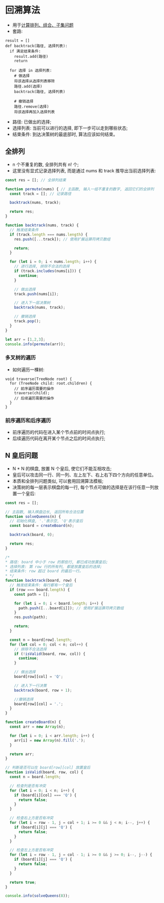 # 回溯算法
- 用于[计算排列、组合、子集问题](https://labuladong.github.io/algo/di-san-zha-24031/bao-li-sou-96f79/hui-su-sua-56e11/)
- 套路:
```
result = []
def backtrack(路径, 选择列表):
  if 满足结束条件:
    result.add(路径)
    return
    
  for 选择 in 选择列表:
    # 做选择
    将该选择从选择列表移除
    路径.add(选择)
    backtrack(路径, 选择列表)

    # 撤销选择
    路径.remove(选择)
    将该选择再加入选择列表
```
- 路径: 已做出的选择;
- 选择列表: 当前可以进行的选择, 即下一步可以走到哪些状态;
- 结束条件: 到达决策树的最底部时, 算法应该如何结束。

## 全排列
- n 个不重复的数, 全排列共有 n! 个;
- 这里没有显式记录选择列表, 而是通过 nums 和 track 推导出当前选择列表:
```javascript
const res = []; // 全排列结果

function permute(nums) { // 主函数, 输入一组不重复的数字, 返回它们的全排列
  const track = []; // 记录路径

  backtrack(nums, track);

  return res;
}

function backtrack(nums, track) {
  // 触发结束条件
  if (track.length === nums.length) {
    res.push([...track]); // 使用扩展运算符拷贝数组

    return;
  }

  for (let i = 0; i < nums.length; i++) {
    // 进行选择, 排除不合法的选择
    if (track.includes(nums[i])) {
      continue;
    }

    // 做出选择
    track.push(nums[i]);

    // 进入下一层决策树
    backtrack(nums, track);

    // 撤销选择
    track.pop();
  }
}

let arr = [1,2,3];
console.info(permute(arr));
```

### 多叉树的遍历
- 如何遍历一棵树:
```
void traverse(TreeNode root) {
  for (TreeNode child: root.children) {
    // 前序遍历需要的操作
    traverse(child);
    // 后续遍历需要的操作
  }
}
```

### 前序遍历和后序遍历
- 前序遍历的代码在进入某个节点前的时间点执行;
- 后续遍历代码在离开某个节点之后的时间点执行;

## N 皇后问题
- N * N 的棋盘, 放置 N 个皇后, 使它们不能互相攻击;
- 皇后可以攻击同一行、同一列、左上左下、右上右下四个方向的任意单位。
- 本质和全排列问题类似, 可以套用回溯算法模板;
- 决策树的每一层表示棋盘的每一行, 每个节点可做的选择是在该行任意一列放置一个皇后:
```javascript
const res = [];

// 主函数, 输入棋盘边长, 返回所有合法位置
function solveQueens(n) {
  // 初始化棋盘, '.'表示空, 'Q'表示皇后
  const board = createBoard(n);

  backtrack(board, 0);

  return res;
}

/*
* 路径: board 中小于 row 的那些行, 都已成功放置皇后;
* 选择列表: 第 row 行的所有列, 都是放置皇后的选择;
* 结束条件: row 超过 board 的最后一行。
* */
function backtrack(board, row) {
  // 触发结束条件: 每行都有一个皇后
  if (row === board.length) {
    const path = [];

    for (let i = 0; i < board.length; i++) {
      path.push([...board[i]]); // 使用扩展运算符拷贝数组
    }
    res.push(path);

    return;
  }

  const n = board[row].length;
  for (let col = 0; col < n; col++) {
    // 排除不合法选择
    if (!isValid(board, row, col)) {
      continue;
    }

    // 做出选择
    board[row][col] = 'Q';

    // 进入下一行决策
    backtrack(board, row + 1);

    //撤销选择
    board[row][col] = '.';
  }
}

function createBoard(n) {
  const arr = new Array(n);

  for (let i = 0; i < arr.length; i++) {
    arr[i] = new Array(n).fill('.');
  }

  return arr;
}

// 判断是否可以在 board[row][col] 放置皇后
function isValid(board, row, col) {
  const n = board.length;

  // 检查列是否有冲突
  for (let i = 0; i < n; i++) {
    if (board[i][col] === 'Q') {
      return false;
    }
  }

  // 检查右上方是否有冲突
  for (let i = row - 1, j = col + 1; i >= 0 && j < n; i--, j++) {
    if (board[i][j] === 'Q') {
      return false;
    }
  }

  // 检查左上方是否有冲突
  for (let i = row - 1, j = col - 1; i >= 0 && j >= 0; i--, j--) {
    if (board[i][j] === 'Q') {
      return false;
    }
  }

  return true;
}

console.info(solveQueens(8));
```
